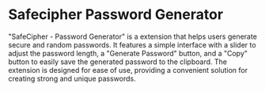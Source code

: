 # Safecipher Password Generator 
"SafeCipher - Password Generator" is a extension that helps users generate secure and random passwords. It features a simple interface with a slider to adjust the password length, a "Generate Password" button, and a "Copy" button to easily save the generated password to the clipboard. The extension is designed for ease of use, providing a convenient solution for creating strong and unique passwords.
